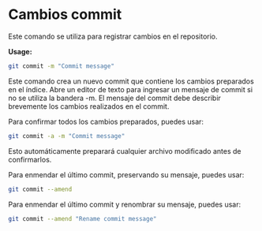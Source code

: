 # Cambios commit

Este comando se utiliza para registrar cambios en el repositorio.

**Usage:**

```bash
git commit -m "Commit message"
```

Este comando crea un nuevo commit que contiene los cambios preparados en el índice. Abre un editor de texto para ingresar un mensaje de commit si no se utiliza la bandera -m. El mensaje del commit debe describir brevemente los cambios realizados en el commit.

Para confirmar todos los cambios preparados, puedes usar:

```bash
git commit -a -m "Commit message"
```

Esto automáticamente preparará cualquier archivo modificado antes de confirmarlos.

Para enmendar el último commit, preservando su mensaje, puedes usar:

```bash
git commit --amend
```
Para enmendar el último commit y renombrar su mensaje, puedes usar:

```bash
git commit --amend "Rename commit message"
```